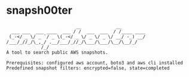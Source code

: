 # snapsh00ter
                              __             __         
      ___ ___  ___ ____  ___ / /  ___  ___  / /____ ____
     (_-</ _ \/ _ `/ _ \(_-</ _ \/ _ \/ _ \/ __/ -_) __/
    /___/_//_/\_,_/ .__/___/_//_/\___/\___/\__/\__/_/   
                 /_/
    A tool to search public AWS snapshots.
    
    Prerequisites: configured aws account, boto3 and aws cli installed
    Predefined snapshot filters: encrypted=false, state=completed
